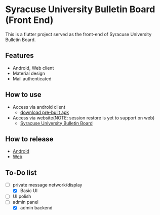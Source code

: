 # Syracuse University Bulletin Board (Front End)

This is a flutter project served as the front-end of Syracuse University Bulletin Board.

## Features

* Android, Web client
* Material design
* Mail authenticated

## How to use

* Access via android client
  * [download pre-built apk](http://peinanweng.com/download_index/base/subb.apk)
* Access via website(NOTE: session restore is yet to support on web)
  * [Syracuse University Bulletin Board](https://smalltalknow.com)

## How to release

* [Android](https://flutter.dev/docs/deployment/android#build-an-apk)
* [Web](https://flutter.dev/docs/deployment/web#building-the-app-for-release)

## To-Do list

* [ ] private message network/display
  * [x] Basic UI
* [ ] UI polish
* [ ] admin panel
  * [x] admin backend

